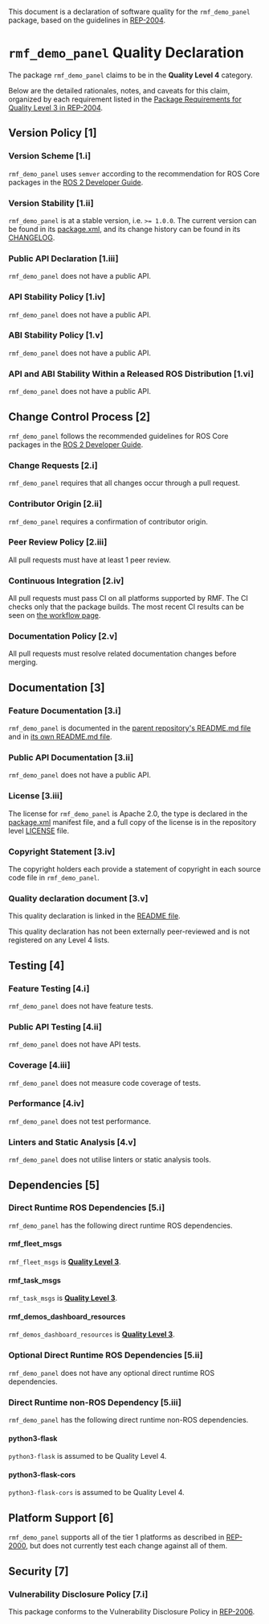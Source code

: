 This document is a declaration of software quality for the `rmf_demo_panel` package, based on the guidelines in [REP-2004](https://www.ros.org/reps/rep-2004.html).

# `rmf_demo_panel` Quality Declaration

The package `rmf_demo_panel` claims to be in the **Quality Level 4** category.

Below are the detailed rationales, notes, and caveats for this claim, organized by each requirement listed in the [Package Requirements for Quality Level 3 in REP-2004](https://www.ros.org/reps/rep-2004.html).

## Version Policy [1]

### Version Scheme [1.i]

`rmf_demo_panel` uses `semver` according to the recommendation for ROS Core packages in the [ROS 2 Developer Guide](https://index.ros.org/doc/ros2/Contributing/Developer-Guide/#versioning).

### Version Stability [1.ii]

`rmf_demo_panel` is at a stable version, i.e. `>= 1.0.0`.
The current version can be found in its [package.xml](package.xml), and its change history can be found in its [CHANGELOG](CHANGELOG.rst).

### Public API Declaration [1.iii]

`rmf_demo_panel` does not have a public API.

### API Stability Policy [1.iv]

`rmf_demo_panel` does not have a public API.

### ABI Stability Policy [1.v]

`rmf_demo_panel` does not have a public API.

### API and ABI Stability Within a Released ROS Distribution [1.vi]

`rmf_demo_panel` does not have a public API.

## Change Control Process [2]

`rmf_demo_panel` follows the recommended guidelines for ROS Core packages in the [ROS 2 Developer Guide](https://index.ros.org/doc/ros2/Contributing/Developer-Guide/#package-requirements).

### Change Requests [2.i]

`rmf_demo_panel` requires that all changes occur through a pull request.

### Contributor Origin [2.ii]

`rmf_demo_panel` requires a confirmation of contributor origin.

### Peer Review Policy [2.iii]

All pull requests must have at least 1 peer review.

### Continuous Integration [2.iv]

All pull requests must pass CI on all platforms supported by RMF.
The CI checks only that the package builds.
The most recent CI results can be seen on [the workflow page](https://github.com/open-rmf/rmf_demos/actions).

### Documentation Policy [2.v]

All pull requests must resolve related documentation changes before merging.

## Documentation [3]

### Feature Documentation [3.i]

`rmf_demo_panel` is documented in the [parent repository's README.md file](https://github.com/open-rmf/rmf_demos/blob/master/README.md) and in [its own README.md file](README.md).

### Public API Documentation [3.ii]

`rmf_demo_panel` does not have a public API.

### License [3.iii]

The license for `rmf_demo_panel` is Apache 2.0, the type is declared in the [package.xml](package.xml) manifest file, and a full copy of the license is in the repository level [LICENSE](../LICENSE) file.

### Copyright Statement [3.iv]

The copyright holders each provide a statement of copyright in each source code file in `rmf_demo_panel`.

### Quality declaration document [3.v]

This quality declaration is linked in the [README file](README.md).

This quality declaration has not been externally peer-reviewed and is not registered on any Level 4 lists.

## Testing [4]

### Feature Testing [4.i]

`rmf_demo_panel` does not have feature tests.

### Public API Testing [4.ii]

`rmf_demo_panel` does not have API tests.

### Coverage [4.iii]

`rmf_demo_panel` does not measure code coverage of tests.

### Performance [4.iv]

`rmf_demo_panel` does not test performance.

### Linters and Static Analysis [4.v]

`rmf_demo_panel` does not utilise linters or static analysis tools.

## Dependencies [5]

### Direct Runtime ROS Dependencies [5.i]

`rmf_demo_panel` has the following direct runtime ROS dependencies.

#### rmf\_fleet\_msgs

`rmf_fleet_msgs` is [**Quality Level 3**](https://github.com/open-rmf/rmf_core_msgs/blob/master/rmf_fleet_msgs/QUALITY_DECLARATION.md).

#### rmf\_task\_msgs

`rmf_task_msgs` is [**Quality Level 3**](https://github.com/open-rmf/rmf_core_msgs/blob/master/rmf_task_msgs/QUALITY_DECLARATION.md).

#### rmf\_demos\_dashboard\_resources

`rmf_demos_dashboard_resources` is [**Quality Level 3**](https://github.com/open-rmf/rmf_core/blob/master/rmf_demos_dashboard_resources/QUALITY_DECLARATION.md).

### Optional Direct Runtime ROS Dependencies [5.ii]

`rmf_demo_panel` does not have any optional direct runtime ROS dependencies.

### Direct Runtime non-ROS Dependency [5.iii]

`rmf_demo_panel` has the following direct runtime non-ROS dependencies.

#### python3-flask

`python3-flask` is assumed to be Quality Level 4.

#### python3-flask-cors

`python3-flask-cors` is assumed to be Quality Level 4.

## Platform Support [6]

`rmf_demo_panel` supports all of the tier 1 platforms as described in [REP-2000](https://www.ros.org/reps/rep-2000.html#support-tiers), but does not currently test each change against all of them.

## Security [7]

### Vulnerability Disclosure Policy [7.i]

This package conforms to the Vulnerability Disclosure Policy in [REP-2006](https://www.ros.org/reps/rep-2006.html).
